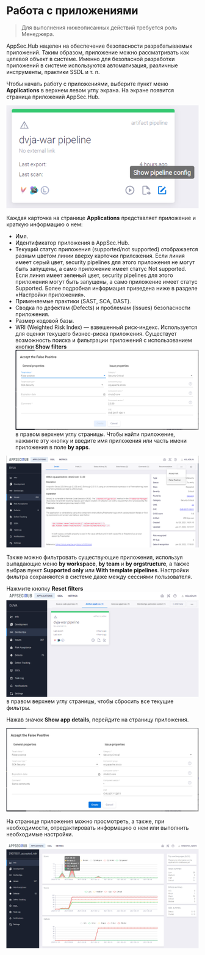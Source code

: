 # Работа с приложениями
> Для выполнения нижеописанных действий требуется роль Менеджера.

AppSec.Hub нацелен на обеспечение безопасности разрабатываемых приложений. Таким образом, приложение можно рассматривать как целевой объект в системе. Именно для безопасной разработки приложений в системе используются автоматизация, различные инструменты, практики SSDL и т. п.

Чтобы начать работу с приложениями, выберите пункт меню **Applications** в верхнем левом углу экрана. На экране появится страница приложений AppSec.Hub.

![](img/image293.png)

Каждая карточка на странице **Applications** представляет приложение и краткую информацию о нем:

* Имя.
* Идентификатор приложения в AppSec.Hub.
* Текущий статус приложения (supported/not supported) отображается разным цветом линии вверху карточки приложения. Если линия имеет серый цвет, security pipelines для этого приложения не могут быть запущены, а само приложение имеет статус Not supported. Если линия имеет зеленый цвет, security pipelines для этого приложения могут быть запущены, а само приложение имеет статус Supported. Более подробная информация приведена ниже в разделе «Настройки приложения».
* Применяемые практики (SAST, SCA, DAST).
* Сводка по дефектам (Defects) и проблемам (Issues) безопасности приложения.
* Размер кодовой базы.
* WRI (Weighted Risk Index) — взвешенный риск-индекс. Используется для оценки текущего бизнес-риска приложения.
Существует возможность поиска и фильтрации приложений с использованием кнопки **Show filters** ![](img/image294.png) в правом верхнем углу страницы. Чтобы найти приложение, нажмите эту кнопку и введите имя приложения или часть имени приложения в поле **by apps**.

![](img/image291.png)

Также можно фильтровать существующие приложения, используя выпадающие меню **by workspace**, **by team** и **by orgstructure**, а также выбрав пункт **Supported only** или **With template pipelines**. Настройки фильтра сохраняются в системе даже между сессиями пользователя.

Нажмите кнопку **Reset filters** ![](img/image292.png) в правом верхнем углу страницы, чтобы сбросить все текущие фильтры.

Нажав значок **Show app details**, перейдите на страницу приложения.

![](img/image297.png)

На странице приложения можно просмотреть, а также, при необходимости, отредактировать информацию о нем или выполнить необходимые настройки.

![](img/image27.png)
